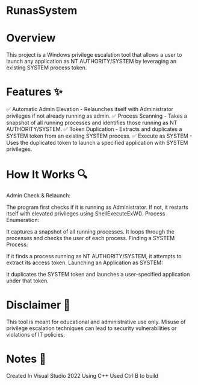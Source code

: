 # RunasSystem

# Overview
This project is a Windows privilege escalation tool that allows a user to launch any application as NT AUTHORITY/SYSTEM by leveraging an existing SYSTEM process token.

# Features ✨
✅ Automatic Admin Elevation - Relaunches itself with Administrator privileges if not already running as admin.
✅ Process Scanning - Takes a snapshot of all running processes and identifies those running as NT AUTHORITY/SYSTEM.
✅ Token Duplication - Extracts and duplicates a SYSTEM token from an existing SYSTEM process.
✅ Execute as SYSTEM - Uses the duplicated token to launch a specified application with SYSTEM privileges.

# How It Works 🔍
Admin Check & Relaunch:

The program first checks if it is running as Administrator.
If not, it restarts itself with elevated privileges using ShellExecuteExW().
Process Enumeration:

It captures a snapshot of all running processes.
It loops through the processes and checks the user of each process.
Finding a SYSTEM Process:

If it finds a process running as NT AUTHORITY/SYSTEM, it attempts to extract its access token.
Launching an Application as SYSTEM:

It duplicates the SYSTEM token and launches a user-specified application under that token.


# Disclaimer 🛑
This tool is meant for educational and administrative use only. Misuse of privilege escalation techniques can lead to security vulnerabilities or violations of IT policies.


# Notes 📝
Created In Visual Studio 2022 Using C++ Used Ctrl B to build
